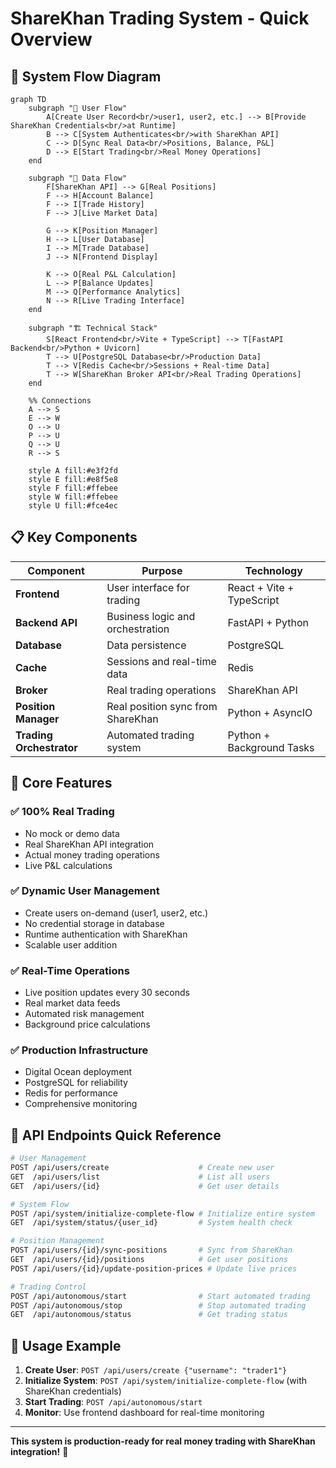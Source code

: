 # ShareKhan Trading System - Quick Overview

## 🚀 System Flow Diagram

```mermaid
graph TD
    subgraph "👤 User Flow"
        A[Create User Record<br/>user1, user2, etc.] --> B[Provide ShareKhan Credentials<br/>at Runtime]
        B --> C[System Authenticates<br/>with ShareKhan API]
        C --> D[Sync Real Data<br/>Positions, Balance, P&L]
        D --> E[Start Trading<br/>Real Money Operations]
    end
    
    subgraph "🔄 Data Flow"
        F[ShareKhan API] --> G[Real Positions]
        F --> H[Account Balance]
        F --> I[Trade History]
        F --> J[Live Market Data]
        
        G --> K[Position Manager]
        H --> L[User Database]
        I --> M[Trade Database]
        J --> N[Frontend Display]
        
        K --> O[Real P&L Calculation]
        L --> P[Balance Updates]
        M --> Q[Performance Analytics]
        N --> R[Live Trading Interface]
    end
    
    subgraph "🏗️ Technical Stack"
        S[React Frontend<br/>Vite + TypeScript] --> T[FastAPI Backend<br/>Python + Uvicorn]
        T --> U[PostgreSQL Database<br/>Production Data]
        T --> V[Redis Cache<br/>Sessions + Real-time Data]
        T --> W[ShareKhan Broker API<br/>Real Trading Operations]
    end
    
    %% Connections
    A --> S
    E --> W
    O --> U
    P --> U
    Q --> U
    R --> S
    
    style A fill:#e3f2fd
    style E fill:#e8f5e8
    style F fill:#ffebee
    style W fill:#ffebee
    style U fill:#fce4ec
```

## 📋 Key Components

| Component | Purpose | Technology |
|-----------|---------|------------|
| **Frontend** | User interface for trading | React + Vite + TypeScript |
| **Backend API** | Business logic and orchestration | FastAPI + Python |
| **Database** | Data persistence | PostgreSQL |
| **Cache** | Sessions and real-time data | Redis |
| **Broker** | Real trading operations | ShareKhan API |
| **Position Manager** | Real position sync from ShareKhan | Python + AsyncIO |
| **Trading Orchestrator** | Automated trading system | Python + Background Tasks |

## 🎯 Core Features

### ✅ **100% Real Trading**
- No mock or demo data
- Real ShareKhan API integration  
- Actual money trading operations
- Live P&L calculations

### ✅ **Dynamic User Management**
- Create users on-demand (user1, user2, etc.)
- No credential storage in database
- Runtime authentication with ShareKhan
- Scalable user addition

### ✅ **Real-Time Operations**
- Live position updates every 30 seconds
- Real market data feeds
- Automated risk management
- Background price calculations

### ✅ **Production Infrastructure**
- Digital Ocean deployment
- PostgreSQL for reliability
- Redis for performance
- Comprehensive monitoring

## 🔗 API Endpoints Quick Reference

```bash
# User Management
POST /api/users/create                    # Create new user
GET  /api/users/list                      # List all users
GET  /api/users/{id}                      # Get user details

# System Flow
POST /api/system/initialize-complete-flow # Initialize entire system
GET  /api/system/status/{user_id}         # System health check

# Position Management  
POST /api/users/{id}/sync-positions       # Sync from ShareKhan
GET  /api/users/{id}/positions            # Get user positions
POST /api/users/{id}/update-position-prices # Update live prices

# Trading Control
POST /api/autonomous/start                # Start automated trading
POST /api/autonomous/stop                 # Stop automated trading
GET  /api/autonomous/status               # Get trading status
```

## 🎯 Usage Example

1. **Create User**: `POST /api/users/create {"username": "trader1"}`
2. **Initialize System**: `POST /api/system/initialize-complete-flow` (with ShareKhan credentials)
3. **Start Trading**: `POST /api/autonomous/start`
4. **Monitor**: Use frontend dashboard for real-time monitoring

---

**This system is production-ready for real money trading with ShareKhan integration!** 🚀 